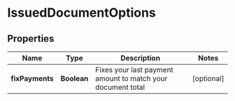 

# IssuedDocumentOptions


## Properties

| Name | Type | Description | Notes |
|------------ | ------------- | ------------- | -------------|
|**fixPayments** | **Boolean** | Fixes your last payment amount to match your document total |  [optional] |



